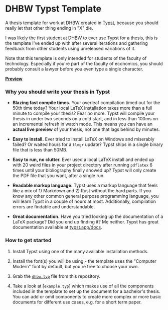# DHBW Typst Template

A thesis template for work at DHBW created in [Typst](https://github.com/typst/typst), because you should really let that other thing ending in "X" die.

I was likely the first student at DHBW to ever use Typst for a thesis, this is the template I've ended up with after several iterations and gathering feedback from other students using unreleased variations of it.

Note that this template is only intended for students of the faculty of technology.
Especially if you're part of the faculty of economics, you should probably consult a lawyer before you even type a single character.

[**Preview**](./example.pdf)

### **Why you should write your thesis in Typst**

- **Blazing fast compile times.** Your overleaf compilation timed out for the 50th time today? Your local LaTeX installation takes more than a full minute to compile your thesis? Fear no more. Typst will compile your thesis in under two seconds on a cold start, and in less than 100ms on an incremental refresh in watch mode. This means you can have an **actual live preview** of your thesis, not one that lags behind by minutes.

- **Easy to install.** Ever tried to install LaTeX on Windows and miserably failed? Or waited hours for a `tlmgr` update? Typst ships in a single binary file that is less than 50MB.

- **Easy to run, no clutter.** Ever used a local LaTeX install and ended up with 20 weird files in your project directory after running `pdflatex` 6 times until your bibliography finally showed up? Typst will only create the PDF file that you want, after a single run.

- **Readable markup language.** Typst uses a markup language that feels like a mix of 1) Markdown and 2) Rust without the hard parts. If you know any other common general purpose programming language, you will learn Typst in a couple of hours at most. Additionally, compilation errors are findable and understandable.

- **Great documentation.** Have you tried looking up the documentation of a LaTeX package? Did you end up finding it? Me neither. Typst has great documentation available at [typst.app/docs](https://typst.app/docs).

### **How to get started**

1. Install Typst using one of the many available installation methods.

2. Install the font(s) you will be using - the template uses the "Computer Modern" font by default, but you're free to choose your own.

3. Grab the [`dhbw.typ`](./dhbw.typ) file from this repository.

4. Take a look at [`example.typ`] which makes use of all the components included in the template to set up the document for a bachelor's thesis. You can add or omit components to create more complex or more basic documents for different use cases, e.g. for a short term paper.
